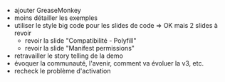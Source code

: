 - ajouter GreaseMonkey
- moins détailler les exemples
- utiliser le style big code pour les slides de code => OK mais 2 slides à revoir
    - revoir la slide "Compatibilité - Polyfill"
    - revoir la slide "Manifest permissions"
- retravailler le story telling de la demo
- évoquer la communauté, l'avenir, comment va évoluer la v3, etc.
- recheck le problème d'activation
